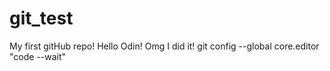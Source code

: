 # git_test
My first gitHub repo!
Hello Odin!
Omg I did it!
git config --global core.editor "code --wait"
